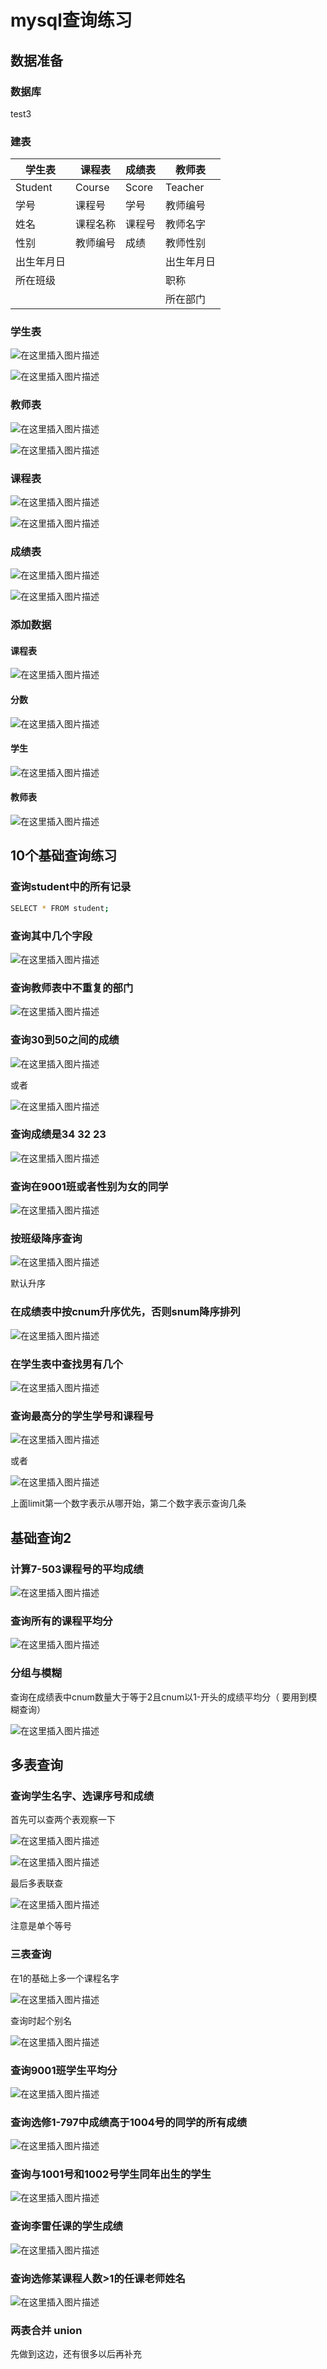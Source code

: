 # mysql查询练习



## 数据准备

### 数据库 

test3

### 建表

|学生表|课程表  |成绩表|教师表|
|--|--|--|--|
| Student| Course | Score|Teacher |
| 学号|  课程号| 学号| 教师编号|
|姓名 |  课程名称| 课程号| 教师名字|
|性别 |  教师编号| 成绩| 教师性别|
|出生年月日 |  | | 出生年月日|
| 所在班级|  | | 职称|
| |  | | 所在部门|

### 学生表

![在这里插入图片描述](https://img-blog.csdnimg.cn/20201120101323394.png#pic_center)

![在这里插入图片描述](https://img-blog.csdnimg.cn/2020112010132750.png?x-oss-process=image/watermark,type_ZmFuZ3poZW5naGVpdGk,shadow_10,text_aHR0cHM6Ly9ibG9nLmNzZG4ubmV0L3FxXzQzNzM3Njk3,size_16,color_FFFFFF,t_70#pic_center)

### 教师表

![在这里插入图片描述](https://img-blog.csdnimg.cn/20201120101337537.png?x-oss-process=image/watermark,type_ZmFuZ3poZW5naGVpdGk,shadow_10,text_aHR0cHM6Ly9ibG9nLmNzZG4ubmV0L3FxXzQzNzM3Njk3,size_16,color_FFFFFF,t_70#pic_center)


![在这里插入图片描述](https://img-blog.csdnimg.cn/20201120101343217.png?x-oss-process=image/watermark,type_ZmFuZ3poZW5naGVpdGk,shadow_10,text_aHR0cHM6Ly9ibG9nLmNzZG4ubmV0L3FxXzQzNzM3Njk3,size_16,color_FFFFFF,t_70#pic_center)

### 课程表

![在这里插入图片描述](https://img-blog.csdnimg.cn/20201120101353904.png#pic_center)

![在这里插入图片描述](https://img-blog.csdnimg.cn/20201120101400494.png?x-oss-process=image/watermark,type_ZmFuZ3poZW5naGVpdGk,shadow_10,text_aHR0cHM6Ly9ibG9nLmNzZG4ubmV0L3FxXzQzNzM3Njk3,size_16,color_FFFFFF,t_70#pic_center)

### 成绩表

![在这里插入图片描述](https://img-blog.csdnimg.cn/20201120101414347.png#pic_center)

![在这里插入图片描述](https://img-blog.csdnimg.cn/20201120101418944.png#pic_center)

### 添加数据

#### 课程表

![在这里插入图片描述](https://img-blog.csdnimg.cn/20201120101439195.png#pic_center)

#### 分数

![在这里插入图片描述](https://img-blog.csdnimg.cn/2020112010145827.png#pic_center)


#### 学生

![在这里插入图片描述](https://img-blog.csdnimg.cn/20201120101513734.png#pic_center)


#### 教师表

![在这里插入图片描述](https://img-blog.csdnimg.cn/20201120101526339.png#pic_center)


## 10个基础查询练习

### 查询student中的所有记录

```bash
SELECT * FROM student;
```

### 查询其中几个字段

![在这里插入图片描述](https://img-blog.csdnimg.cn/20201120101621603.png?x-oss-process=image/watermark,type_ZmFuZ3poZW5naGVpdGk,shadow_10,text_aHR0cHM6Ly9ibG9nLmNzZG4ubmV0L3FxXzQzNzM3Njk3,size_16,color_FFFFFF,t_70#pic_center)


### 查询教师表中不重复的部门

![在这里插入图片描述](https://img-blog.csdnimg.cn/20201120101636773.png?x-oss-process=image/watermark,type_ZmFuZ3poZW5naGVpdGk,shadow_10,text_aHR0cHM6Ly9ibG9nLmNzZG4ubmV0L3FxXzQzNzM3Njk3,size_16,color_FFFFFF,t_70#pic_center)

### 查询30到50之间的成绩

![在这里插入图片描述](https://img-blog.csdnimg.cn/20201120101652377.png?x-oss-process=image/watermark,type_ZmFuZ3poZW5naGVpdGk,shadow_10,text_aHR0cHM6Ly9ibG9nLmNzZG4ubmV0L3FxXzQzNzM3Njk3,size_16,color_FFFFFF,t_70#pic_center)

或者

![在这里插入图片描述](https://img-blog.csdnimg.cn/20201120101704253.png?x-oss-process=image/watermark,type_ZmFuZ3poZW5naGVpdGk,shadow_10,text_aHR0cHM6Ly9ibG9nLmNzZG4ubmV0L3FxXzQzNzM3Njk3,size_16,color_FFFFFF,t_70#pic_center)

### 查询成绩是34 32 23

![在这里插入图片描述](https://img-blog.csdnimg.cn/20201120101722313.png?x-oss-process=image/watermark,type_ZmFuZ3poZW5naGVpdGk,shadow_10,text_aHR0cHM6Ly9ibG9nLmNzZG4ubmV0L3FxXzQzNzM3Njk3,size_16,color_FFFFFF,t_70#pic_center)

### 查询在9001班或者性别为女的同学

![在这里插入图片描述](https://img-blog.csdnimg.cn/20201120101734798.png?x-oss-process=image/watermark,type_ZmFuZ3poZW5naGVpdGk,shadow_10,text_aHR0cHM6Ly9ibG9nLmNzZG4ubmV0L3FxXzQzNzM3Njk3,size_16,color_FFFFFF,t_70#pic_center)

### 按班级降序查询

![在这里插入图片描述](https://img-blog.csdnimg.cn/20201120101750166.png?x-oss-process=image/watermark,type_ZmFuZ3poZW5naGVpdGk,shadow_10,text_aHR0cHM6Ly9ibG9nLmNzZG4ubmV0L3FxXzQzNzM3Njk3,size_16,color_FFFFFF,t_70#pic_center)

默认升序

### 在成绩表中按cnum升序优先，否则snum降序排列

![在这里插入图片描述](https://img-blog.csdnimg.cn/2020112010180468.png?x-oss-process=image/watermark,type_ZmFuZ3poZW5naGVpdGk,shadow_10,text_aHR0cHM6Ly9ibG9nLmNzZG4ubmV0L3FxXzQzNzM3Njk3,size_16,color_FFFFFF,t_70#pic_center)

### 在学生表中查找男有几个

![在这里插入图片描述](https://img-blog.csdnimg.cn/20201120101817440.png?x-oss-process=image/watermark,type_ZmFuZ3poZW5naGVpdGk,shadow_10,text_aHR0cHM6Ly9ibG9nLmNzZG4ubmV0L3FxXzQzNzM3Njk3,size_16,color_FFFFFF,t_70#pic_center)

### 查询最高分的学生学号和课程号

![在这里插入图片描述](https://img-blog.csdnimg.cn/20201120101903669.png?x-oss-process=image/watermark,type_ZmFuZ3poZW5naGVpdGk,shadow_10,text_aHR0cHM6Ly9ibG9nLmNzZG4ubmV0L3FxXzQzNzM3Njk3,size_16,color_FFFFFF,t_70#pic_center)

或者

![在这里插入图片描述](https://img-blog.csdnimg.cn/20201120101916588.png?x-oss-process=image/watermark,type_ZmFuZ3poZW5naGVpdGk,shadow_10,text_aHR0cHM6Ly9ibG9nLmNzZG4ubmV0L3FxXzQzNzM3Njk3,size_16,color_FFFFFF,t_70#pic_center)

上面limit第一个数字表示从哪开始，第二个数字表示查询几条


## 基础查询2

### 计算7-503课程号的平均成绩

![在这里插入图片描述](https://img-blog.csdnimg.cn/2020112010194483.png?x-oss-process=image/watermark,type_ZmFuZ3poZW5naGVpdGk,shadow_10,text_aHR0cHM6Ly9ibG9nLmNzZG4ubmV0L3FxXzQzNzM3Njk3,size_16,color_FFFFFF,t_70#pic_center)

### 查询所有的课程平均分

![在这里插入图片描述](https://img-blog.csdnimg.cn/20201120101957352.png?x-oss-process=image/watermark,type_ZmFuZ3poZW5naGVpdGk,shadow_10,text_aHR0cHM6Ly9ibG9nLmNzZG4ubmV0L3FxXzQzNzM3Njk3,size_16,color_FFFFFF,t_70#pic_center)


### 分组与模糊

查询在成绩表中cnum数量大于等于2且cnum以1-开头的成绩平均分（
要用到模糊查询）

![在这里插入图片描述](https://img-blog.csdnimg.cn/20201120102028942.png?x-oss-process=image/watermark,type_ZmFuZ3poZW5naGVpdGk,shadow_10,text_aHR0cHM6Ly9ibG9nLmNzZG4ubmV0L3FxXzQzNzM3Njk3,size_16,color_FFFFFF,t_70#pic_center)


## 多表查询


### 查询学生名字、选课序号和成绩

首先可以查两个表观察一下

![在这里插入图片描述](https://img-blog.csdnimg.cn/20201120102105386.png?x-oss-process=image/watermark,type_ZmFuZ3poZW5naGVpdGk,shadow_10,text_aHR0cHM6Ly9ibG9nLmNzZG4ubmV0L3FxXzQzNzM3Njk3,size_16,color_FFFFFF,t_70#pic_center)

![在这里插入图片描述](https://img-blog.csdnimg.cn/20201120102110268.png?x-oss-process=image/watermark,type_ZmFuZ3poZW5naGVpdGk,shadow_10,text_aHR0cHM6Ly9ibG9nLmNzZG4ubmV0L3FxXzQzNzM3Njk3,size_16,color_FFFFFF,t_70#pic_center)

最后多表联查

![在这里插入图片描述](https://img-blog.csdnimg.cn/20201120102121509.png?x-oss-process=image/watermark,type_ZmFuZ3poZW5naGVpdGk,shadow_10,text_aHR0cHM6Ly9ibG9nLmNzZG4ubmV0L3FxXzQzNzM3Njk3,size_16,color_FFFFFF,t_70#pic_center)


注意是单个等号

### 三表查询

在1的基础上多一个课程名字

![在这里插入图片描述](https://img-blog.csdnimg.cn/20201120102149850.png?x-oss-process=image/watermark,type_ZmFuZ3poZW5naGVpdGk,shadow_10,text_aHR0cHM6Ly9ibG9nLmNzZG4ubmV0L3FxXzQzNzM3Njk3,size_16,color_FFFFFF,t_70#pic_center)

查询时起个别名

![在这里插入图片描述](https://img-blog.csdnimg.cn/20201120102203448.png?x-oss-process=image/watermark,type_ZmFuZ3poZW5naGVpdGk,shadow_10,text_aHR0cHM6Ly9ibG9nLmNzZG4ubmV0L3FxXzQzNzM3Njk3,size_16,color_FFFFFF,t_70#pic_center)

### 查询9001班学生平均分

![在这里插入图片描述](https://img-blog.csdnimg.cn/20201120102219233.png?x-oss-process=image/watermark,type_ZmFuZ3poZW5naGVpdGk,shadow_10,text_aHR0cHM6Ly9ibG9nLmNzZG4ubmV0L3FxXzQzNzM3Njk3,size_16,color_FFFFFF,t_70#pic_center)

### 查询选修1-797中成绩高于1004号的同学的所有成绩

![在这里插入图片描述](https://img-blog.csdnimg.cn/20201120102230921.png?x-oss-process=image/watermark,type_ZmFuZ3poZW5naGVpdGk,shadow_10,text_aHR0cHM6Ly9ibG9nLmNzZG4ubmV0L3FxXzQzNzM3Njk3,size_16,color_FFFFFF,t_70#pic_center)

### 查询与1001号和1002号学生同年出生的学生

![在这里插入图片描述](https://img-blog.csdnimg.cn/2020112010224226.png?x-oss-process=image/watermark,type_ZmFuZ3poZW5naGVpdGk,shadow_10,text_aHR0cHM6Ly9ibG9nLmNzZG4ubmV0L3FxXzQzNzM3Njk3,size_16,color_FFFFFF,t_70#pic_center)

### 查询李雷任课的学生成绩

![在这里插入图片描述](https://img-blog.csdnimg.cn/20201120102253236.png?x-oss-process=image/watermark,type_ZmFuZ3poZW5naGVpdGk,shadow_10,text_aHR0cHM6Ly9ibG9nLmNzZG4ubmV0L3FxXzQzNzM3Njk3,size_16,color_FFFFFF,t_70#pic_center)

### 查询选修某课程人数>1的任课老师姓名

![在这里插入图片描述](https://img-blog.csdnimg.cn/20201120102303703.png?x-oss-process=image/watermark,type_ZmFuZ3poZW5naGVpdGk,shadow_10,text_aHR0cHM6Ly9ibG9nLmNzZG4ubmV0L3FxXzQzNzM3Njk3,size_16,color_FFFFFF,t_70#pic_center)

### 两表合并 union

先做到这边，还有很多以后再补充
